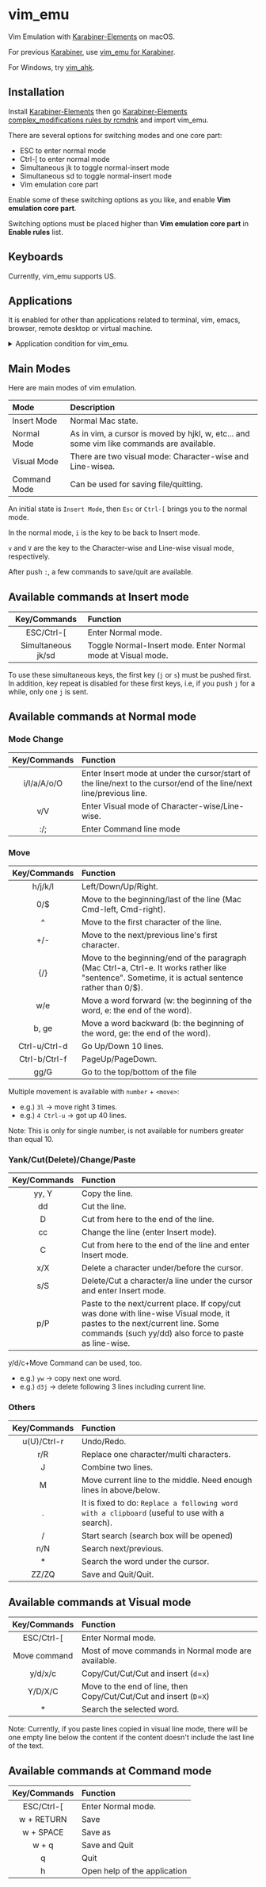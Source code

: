 vim_emu
=======

Vim Emulation with [Karabiner-Elements](https://github.com/tekezo/Karabiner-Elements) on macOS.

For previous [Karabiner](https://pqrs.org/osx/karabiner/), use [vim_emu for Karabiner](https://github.com/rcmdnk/vim_emu/).

For Windows, try [vim_ahk](https://github.com/rcmdnk/vim_ahk).

## Installation

Install [Karabiner-Elements](https://github.com/tekezo/Karabiner-Elements)
then go [Karabiner-Elements complex_modifications rules by rcmdnk](https://rcmdnk.com/KE-complex_modifications/) and import vim_emu.

There are several options for switching modes and one core  part:

* ESC to enter normal mode
* Ctrl-[ to enter normal mode
* Simultaneous jk to toggle normal-insert mode
* Simultaneous sd to toggle normal-insert mode
* Vim emulation core part

Enable some of these switching options as you like,
and enable **Vim emulation core part**.

Switching options must be placed higher than **Vim emulation core part** in **Enable rules** list.

## Keyboards
Currently, vim_emu supports US.

## Applications

It is enabled for other than applications related to terminal, vim, emacs, browser, remote desktop or virtual machine.

<details>
  <summary>
  Application condition for vim_emu.
  </summary>
  <div>
  <pre><code>
"conditions": [
  {
    "type": "frontmost_application_unless",
    "bundle_identifiers": [
      "^org\\.gnu\\.Emacs$",
      "^org\\.gnu\\.AquamacsEmacs$",
      "^org\\.gnu\\.Aquamacs$",
      "^org\\.pqrs\\.unknownapp.conkeror$",
      "^com\\.microsoft\\.rdc$",
      "^com\\.microsoft\\.rdc\\.mac$",
      "^com\\.microsoft\\.rdc\\.osx\\.beta$",
      "^net\\.sf\\.cord$",
      "^com\\.thinomenon\\.RemoteDesktopConnection$",
      "^com\\.itap-mobile\\.qmote$",
      "^com\\.nulana\\.remotixmac$",
      "^com\\.p5sys\\.jump\\.mac\\.viewer$",
      "^com\\.p5sys\\.jump\\.mac\\.viewer\\.web$",
      "^com\\.vmware\\.horizon$",
      "^com\\.2X\\.Client\\.Mac$",
      "^com\\.googlecode\\.iterm2$",
      "^com\\.apple\\.Terminal$",
      "^co\\.zeit\\.hyperterm$",
      "^co\\.zeit\\.hyper$",
      "^org\\.vim\\.",
      "^com\\.vmware\\.fusion$",
      "^com\\.vmware\\.horizon$",
      "^com\\.vmware\\.view$",
      "^com\\.parallels\\.desktop$",
      "^com\\.parallels\\.vm$",
      "^com\\.parallels\\.desktop\\.console$",
      "^org\\.virtualbox\\.app\\.VirtualBoxVM$",
      "^com\\.vmware\\.proxyApp\\.",
      "^com\\.parallels\\.winapp\\.",
      "^org\\.x\\.X11$",
      "^com\\.apple\\.x11$",
      "^org\\.macosforge\\.xquartz\\.X11$",
      "^org\\.macports\\.X11$",
      "^com\\.microsoft\\.rdc$",
      "^com\\.microsoft\\.rdc\\.mac$",
      "^com\\.microsoft\\.rdc\\.osx\\.beta$",
      "^net\\.sf\\.cord$",
      "^com\\.thinomenon\\.RemoteDesktopConnection$",
      "^com\\.itap-mobile\\.qmote$",
      "^com\\.nulana\\.remotixmac$",
      "^com\\.p5sys\\.jump\\.mac\\.viewer$",
      "^com\\.p5sys\\.jump\\.mac\\.viewer\\.web$",
      "^com\\.vmware\\.horizon$",
      "^com\\.2X\\.Client\\.Mac$",
      "^com\\.vmware\\.fusion$",
      "^com\\.vmware\\.horizon$",
      "^com\\.vmware\\.view$",
      "^com\\.parallels\\.desktop$",
      "^com\\.parallels\\.vm$",
      "^com\\.parallels\\.desktop\\.console$",
      "^org\\.virtualbox\\.app\\.VirtualBoxVM$",
      "^com\\.vmware\\.proxyApp\\.",
      "^com\\.parallels\\.winapp\\.",
      "^org\\.mozilla\\.firefox$",
      "^com\\.google\\.Chrome$",
      "^com\\.apple\\.Safari$"
    ]
  },
]
</code></pre>
  </div>
</details>

## Main Modes
Here are main modes of vim emulation.

|Mode|Description|
|:---|:----------|
|Insert Mode|Normal Mac state.|
|Normal Mode|As in vim, a cursor is moved by hjkl, w, etc... and some vim like commands are available.|
|Visual Mode|There are two visual mode: Character-wise and Line-wisea.|
|Command Mode|Can be used for saving file/quitting.|

An initial state is `Insert Mode`, then `Esc` or `Ctrl-[` brings you to the normal mode.

In the normal mode, `i` is the key to be back to Insert mode.

`v` and `V` are the key to the Character-wise and Line-wise
visual mode, respectively.

After push `:`, a few commands to save/quit are available.

## Available commands at Insert mode
|Key/Commands|Function|
|:----------:|:-------|
|ESC/Ctrl-[| Enter Normal mode.|
|Simultaneous jk/sd| Toggle Normal-Insert mode. Enter Normal mode at Visual mode.|

To use these simultaneous keys, the first key (`j` or `s`) must be pushed first.
In addition, key repeat is disabled for these first keys,
i.e, if you push `j` for a while, only one `j` is sent.

## Available commands at Normal mode
### Mode Change
|Key/Commands|Function|
|:----------:|:-------|
|i/I/a/A/o/O| Enter Insert mode at under the cursor/start of the line/next to the cursor/end of the line/next line/previous line.|
|v/V|Enter Visual mode of Character-wise/Line-wise.|
|:/;|Enter Command line mode|

### Move
|Key/Commands|Function|
|:----------:|:-------|
|h/j/k/l|Left/Down/Up/Right.|
|0/$| Move to the beginning/last of the line (Mac Cmd-left, Cmd-right).|
|^| Move to the first character of the line.|
|+/-| Move to the next/previous line's first character.|
|{/}| Move to the beginning/end of the paragraph (Mac Ctrl-a, Ctrl-e. It works rather like "sentence". Sometime, it is actual sentence rather than 0/$).|
|w/e| Move a word forward (w: the beginning of the word, e: the end of the word).|
|b, ge| Move a word backward (b: the beginning of the word, ge: the end of the word).|
|Ctrl-u/Ctrl-d| Go Up/Down 10 lines.|
|Ctrl-b/Ctrl-f| PageUp/PageDown.|
|gg/G| Go to the top/bottom of the file|

Multiple movement is available with `number` + `<move>`:

* e.g.) `3l` -> move right 3 times.
* e.g.) `4 Ctrl-u` -> got up 40 lines.

Note: This is only for single number, is not available for numbers greater than equal 10.


### Yank/Cut(Delete)/Change/Paste
|Key/Commands|Function|
|:----------:|:-------|
|yy, Y| Copy the line.|
|dd| Cut the line.|
|D| Cut from here to the end of the line.|
|cc| Change the line (enter Insert mode).|
|C| Cut from here to the end of the line and enter Insert mode.|
|x/X| Delete a character under/before the cursor.|
|s/S| Delete/Cut a character/a line under the cursor and enter Insert mode.|
|p/P| Paste to the next/current place. If copy/cut was done with line-wise Visual mode, it pastes to the next/current line. Some commands (such yy/dd) also force to paste as line-wise.|

y/d/c+Move Command can be used, too.
* e.g.) `yw` -> copy next one word.
* e.g.) `d3j` -> delete following 3 lines including current line.

### Others
|Key/Commands|Function|
|:----------:|:-------|
|u(U)/Ctrl-r| Undo/Redo.|
|r/R| Replace one character/multi characters.|
|J| Combine two lines.|
|M| Move current line to the middle. Need enough lines in above/below.|
|.| It is fixed to do: `Replace a following word with a clipboard` (useful to use with a search).|
|/| Start search (search box will be opened)|
|n/N| Search next/previous.|
|*| Search the word under the cursor.|
|ZZ/ZQ|Save and Quit/Quit.|

## Available commands at Visual mode
|Key/Commands|Function|
|:----------:|:-------|
|ESC/Ctrl-[| Enter Normal mode.|
|Move command| Most of move commands in Normal mode are available.|
|y/d/x/c| Copy/Cut/Cut/Cut and insert (`d`=`x`)|
|Y/D/X/C| Move to the end of line, then Copy/Cut/Cut/Cut and insert (`D`=`X`)|
|*| Search the selected word.|

Note: Currently, if you paste lines copied in visual line mode,
there will be one empty line below the content
if the content doesn't include the last line of the text.

## Available commands at Command mode
|Key/Commands|Function|
|:----------:|:-------|
|ESC/Ctrl-[| Enter Normal mode.|
|w + RETURN| Save |
|w + SPACE | Save as |
|w + q| Save and Quit |
|q | Quit |
|h | Open help of the application|
